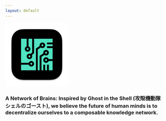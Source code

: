 ```yaml
---
layout: default
---
```


<img src="images/tars-50E3C2.png" alt="sample image" width="200" height="200">



### A Network of Brains: Inspired by Ghost in the Shell (攻殻機動隊 シェルのゴースト), we believe the future of human minds is to decentralize ourselves to a composable knowledge network.









